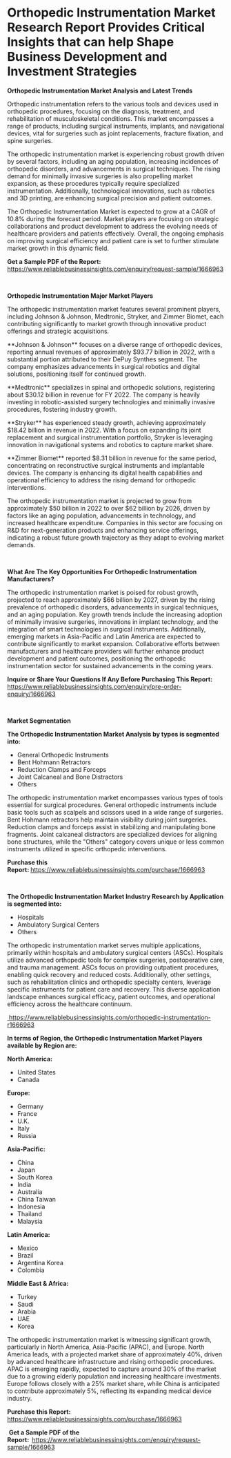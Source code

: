 <p><h1>Orthopedic Instrumentation Market Research Report Provides Critical Insights that can help Shape Business Development and Investment Strategies</h1></p><p><strong>Orthopedic Instrumentation Market Analysis and Latest Trends</strong></p>
<p><p>Orthopedic instrumentation refers to the various tools and devices used in orthopedic procedures, focusing on the diagnosis, treatment, and rehabilitation of musculoskeletal conditions. This market encompasses a range of products, including surgical instruments, implants, and navigational devices, vital for surgeries such as joint replacements, fracture fixation, and spine surgeries. </p><p>The orthopedic instrumentation market is experiencing robust growth driven by several factors, including an aging population, increasing incidences of orthopedic disorders, and advancements in surgical techniques. The rising demand for minimally invasive surgeries is also propelling market expansion, as these procedures typically require specialized instrumentation. Additionally, technological innovations, such as robotics and 3D printing, are enhancing surgical precision and patient outcomes. </p><p>The Orthopedic Instrumentation Market is expected to grow at a CAGR of 10.8% during the forecast period. Market players are focusing on strategic collaborations and product development to address the evolving needs of healthcare providers and patients effectively. Overall, the ongoing emphasis on improving surgical efficiency and patient care is set to further stimulate market growth in this dynamic field.</p></p>
<p><strong>Get a Sample PDF of the Report:&nbsp;</strong> <a href="https://www.reliablebusinessinsights.com/enquiry/request-sample/1666963?utm_campaign=3266&utm_medium=2&utm_source=Github&utm_content=ia&utm_term=16042025&utm_id=orthopedic-instrumentation">https://www.reliablebusinessinsights.com/enquiry/request-sample/1666963</a></p>
<p>&nbsp;</p>
<p><strong>Orthopedic Instrumentation Major Market Players</strong></p>
<p><p>The orthopedic instrumentation market features several prominent players, including Johnson & Johnson, Medtronic, Stryker, and Zimmer Biomet, each contributing significantly to market growth through innovative product offerings and strategic acquisitions. </p><p>**Johnson & Johnson** focuses on a diverse range of orthopedic devices, reporting annual revenues of approximately $93.77 billion in 2022, with a substantial portion attributed to their DePuy Synthes segment. The company emphasizes advancements in surgical robotics and digital solutions, positioning itself for continued growth.</p><p>**Medtronic** specializes in spinal and orthopedic solutions, registering about $30.12 billion in revenue for FY 2022. The company is heavily investing in robotic-assisted surgery technologies and minimally invasive procedures, fostering industry growth.</p><p>**Stryker** has experienced steady growth, achieving approximately $18.42 billion in revenue in 2022. With a focus on expanding its joint replacement and surgical instrumentation portfolio, Stryker is leveraging innovation in navigational systems and robotics to capture market share.</p><p>**Zimmer Biomet** reported $8.31 billion in revenue for the same period, concentrating on reconstructive surgical instruments and implantable devices. The company is enhancing its digital health capabilities and operational efficiency to address the rising demand for orthopedic interventions.</p><p>The orthopedic instrumentation market is projected to grow from approximately $50 billion in 2022 to over $62 billion by 2026, driven by factors like an aging population, advancements in technology, and increased healthcare expenditure. Companies in this sector are focusing on R&D for next-generation products and enhancing service offerings, indicating a robust future growth trajectory as they adapt to evolving market demands.</p></p>
<p>&nbsp;</p>
<p><strong>What Are The Key Opportunities For Orthopedic Instrumentation Manufacturers?</strong></p>
<p><p>The orthopedic instrumentation market is poised for robust growth, projected to reach approximately $66 billion by 2027, driven by the rising prevalence of orthopedic disorders, advancements in surgical techniques, and an aging population. Key growth trends include the increasing adoption of minimally invasive surgeries, innovations in implant technology, and the integration of smart technologies in surgical instruments. Additionally, emerging markets in Asia-Pacific and Latin America are expected to contribute significantly to market expansion. Collaborative efforts between manufacturers and healthcare providers will further enhance product development and patient outcomes, positioning the orthopedic instrumentation sector for sustained advancements in the coming years.</p></p>
<p><strong>Inquire or Share Your Questions If Any Before Purchasing This Report:</strong> <a href="https://www.reliablebusinessinsights.com/enquiry/pre-order-enquiry/1666963?utm_campaign=3266&utm_medium=2&utm_source=Github&utm_content=ia&utm_term=16042025&utm_id=orthopedic-instrumentation">https://www.reliablebusinessinsights.com/enquiry/pre-order-enquiry/1666963</a></p>
<p>&nbsp;</p>
<p><strong>Market Segmentation</strong></p>
<p><strong>The Orthopedic Instrumentation Market Analysis by types is segmented into:</strong></p>
<p><ul><li>General Orthopedic Instruments</li><li>Bent Hohmann Retractors</li><li>Reduction Clamps and Forceps</li><li>Joint Calcaneal and Bone Distractors</li><li>Others</li></ul></p>
<p><p>The orthopedic instrumentation market encompasses various types of tools essential for surgical procedures. General orthopedic instruments include basic tools such as scalpels and scissors used in a wide range of surgeries. Bent Hohmann retractors help maintain visibility during joint surgeries. Reduction clamps and forceps assist in stabilizing and manipulating bone fragments. Joint calcaneal distractors are specialized devices for aligning bone structures, while the "Others" category covers unique or less common instruments utilized in specific orthopedic interventions.</p></p>
<p><strong>Purchase this Report:&nbsp;</strong><a href="https://www.reliablebusinessinsights.com/purchase/1666963?utm_campaign=3266&utm_medium=2&utm_source=Github&utm_content=ia&utm_term=16042025&utm_id=orthopedic-instrumentation">https://www.reliablebusinessinsights.com/purchase/1666963</a></p>
<p>&nbsp;</p>
<p><strong>The Orthopedic Instrumentation Market Industry Research by Application is segmented into:</strong></p>
<p><ul><li>Hospitals</li><li>Ambulatory Surgical Centers</li><li>Others</li></ul></p>
<p><p>The orthopedic instrumentation market serves multiple applications, primarily within hospitals and ambulatory surgical centers (ASCs). Hospitals utilize advanced orthopedic tools for complex surgeries, postoperative care, and trauma management. ASCs focus on providing outpatient procedures, enabling quick recovery and reduced costs. Additionally, other settings, such as rehabilitation clinics and orthopedic specialty centers, leverage specific instruments for patient care and recovery. This diverse application landscape enhances surgical efficacy, patient outcomes, and operational efficiency across the healthcare continuum.</p></p>
<p><a href="https://www.reliablebusinessinsights.com/orthopedic-instrumentation-r1666963?utm_campaign=3266&utm_medium=2&utm_source=Github&utm_content=ia&utm_term=16042025&utm_id=orthopedic-instrumentation">&nbsp;https://www.reliablebusinessinsights.com/orthopedic-instrumentation-r1666963</a></p>
<p><strong>In terms of Region, the Orthopedic Instrumentation Market Players available by Region are:</strong></p>
<p>
    <p> <strong> North America: </strong>
        <ul>
            <li>United States</li>
            <li>Canada</li>
        </ul>
        </p> 
    <p> <strong> Europe: </strong>
        <ul>
            <li>Germany</li>
            <li>France</li>
            <li>U.K.</li>
            <li>Italy</li>
            <li>Russia</li>
        </ul>
        </p> 
    <p> <strong> Asia-Pacific: </strong>
        <ul>
            <li>China</li>
            <li>Japan</li>
            <li>South Korea</li>
            <li>India</li>
            <li>Australia</li>
            <li>China Taiwan</li>
            <li>Indonesia</li>
            <li>Thailand</li>
            <li>Malaysia</li>
        </ul>
        </p> 
    <p> <strong> Latin America: </strong>
        <ul>
            <li>Mexico</li>
            <li>Brazil</li>
            <li>Argentina Korea</li>
            <li>Colombia</li>
        </ul>
        </p> 
    <p> <strong> Middle East & Africa: </strong>
        <ul>
            <li>Turkey</li>
            <li>Saudi</li>
            <li>Arabia</li>
            <li>UAE</li>
            <li>Korea</li>
        </ul>
    </p>
    </p>
<p><p>The orthopedic instrumentation market is witnessing significant growth, particularly in North America, Asia-Pacific (APAC), and Europe. North America leads, with a projected market share of approximately 40%, driven by advanced healthcare infrastructure and rising orthopedic procedures. APAC is emerging rapidly, expected to capture around 30% of the market due to a growing elderly population and increasing healthcare investments. Europe follows closely with a 25% market share, while China is anticipated to contribute approximately 5%, reflecting its expanding medical device industry.</p></p>
<p><strong>Purchase this Report: </strong><a href="https://www.reliablebusinessinsights.com/purchase/1666963?utm_campaign=3266&utm_medium=2&utm_source=Github&utm_content=ia&utm_term=16042025&utm_id=orthopedic-instrumentation">https://www.reliablebusinessinsights.com/purchase/1666963</a></p>
<p>&nbsp;<strong>Get a Sample PDF of the Report:&nbsp;&nbsp;</strong><a href="https://www.reliablebusinessinsights.com/enquiry/request-sample/1666963?utm_campaign=3266&utm_medium=2&utm_source=Github&utm_content=ia&utm_term=16042025&utm_id=orthopedic-instrumentation">https://www.reliablebusinessinsights.com/enquiry/request-sample/1666963</a></p>
<p><strong></strong></p>
<p><p></p><p></p><p></p></p>